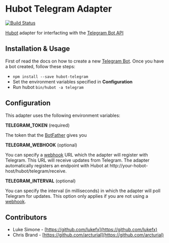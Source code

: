 # Hubot Telegram Adapter

[![Build Status](https://travis-ci.org/lukefx/hubot-telegram.svg?branch=feature-issue-5)](https://travis-ci.org/lukefx/hubot-telegram)

[Hubot](https://hubot.github.com/docs/) adapter for interfacting with the [Telegram Bot API](https://core.telegram.org/bots/api)

## Installation & Usage

First of read the docs on how to create a new [Telegram Bot](https://core.telegram.org/bots#botfather). Once you have a bot created, follow these steps:

* `npm install --save hubot-telegram`
* Set the environment variables specified in **Configuration**
* Run hubot `bin/hubot -a telegram`

## Configuration

This adapter uses the following environment variables:

**TELEGRAM_TOKEN** (required)

The token that the [BotFather](https://core.telegram.org/bots#botfather) gives you

**TELEGRAM_WEBHOOK** (optional)

You can specify a [webhook](https://core.telegram.org/bots/api#setwebhook) URL which the adapter will register with Telegram. This URL will receive updates from Telegram. The adapter automatically registers an endpoint with Hubot at http://your-hobot-host/hubot/telegram/receive.

**TELEGRAM_INTERVAL** (optional)

You can specify the interval (in milliseconds) in which the adapter will poll Telegram for updates. This option only applies if you are not using a [webhook](https://core.telegram.org/bots/api#setwebhook).

## Contributors

* Luke Simone - [https://github.com/lukefx](https://github.com/lukefx)
* Chris Brand - [https://github.com/arcturial](https://github.com/arcturial)